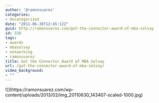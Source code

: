 ```yaml
---
author: '@ramonsuarez'
categories:
- Uncategorized
date: "2011-06-30T12:45:12Z"
guid: http://ramonsuarez.com/got-the-connector-award-of-mba-solvay
id: 338
tags:
- awards
- mbasolvay
- networking
- ramonsuarez
title: Got the Connector Award of MBA Solvay
url: /got-the-connector-award-of-mba-solvay/
video_background:
- ""
---
```


<div class="p_embed p_image_embed"></div><div>![](https://ramonsuarez.com/wp-content/uploads/2013/02/img_20110630_143407-scaled-1000.jpg)</div><div></div>